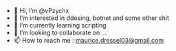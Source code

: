 
- 👋 Hi, I’m @vPzychx
- 👀 I’m interested in ddosing, botnet and some other shit
- 🌱 I’m currently learning scripting
- 💞️ I’m looking to collaborate on ...
- 📫 How to reach me : maurice.dressel03@gmail.com

<!---
vPzychx/vPzychx is a ✨ special ✨ repository because its `README.md` (this file) appears on your GitHub profile.
You can click the Preview link to take a look at your changes.
--->
